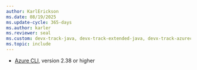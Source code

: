 ```yaml
---
author: KarlErickson
ms.date: 08/19/2025
ms.update-cycle: 365-days
ms.author: karler
ms.reviewer: seal
ms.custom: devx-track-java, devx-track-extended-java, devx-track-azurecli
ms.topic: include
---
```


- [Azure CLI](/cli/azure/install-azure-cli), version 2.38 or higher
